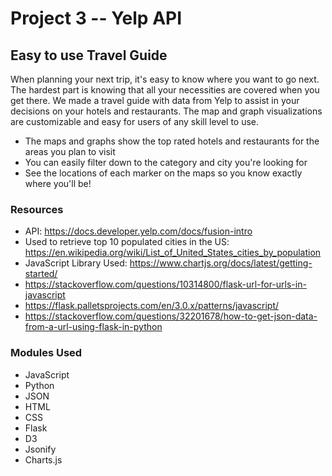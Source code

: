 # **Project 3** -- Yelp API
## Easy to use Travel Guide
When planning your next trip, it's easy to know where you want to go next. The hardest part is knowing that all your necessities are covered when you get there. We made a travel guide with data from Yelp to assist in your decisions on your hotels and restaurants. The map and graph visualizations are customizable and easy for users of any skill level to use.
- The maps and graphs show the top rated hotels and restaurants for the areas you plan to visit
- You can easily filter down to the category and city you're looking for
- See the locations of each marker on the maps so you know exactly where you'll be!

### Resources ###
- API: https://docs.developer.yelp.com/docs/fusion-intro
- Used to retrieve top 10 populated cities in the US: https://en.wikipedia.org/wiki/List_of_United_States_cities_by_population
- JavaScript Library Used: https://www.chartjs.org/docs/latest/getting-started/
- https://stackoverflow.com/questions/10314800/flask-url-for-urls-in-javascript
- https://flask.palletsprojects.com/en/3.0.x/patterns/javascript/
- https://stackoverflow.com/questions/32201678/how-to-get-json-data-from-a-url-using-flask-in-python

### Modules Used ###
- JavaScript
- Python
- JSON
- HTML
- CSS
- Flask
- D3
- Jsonify
- Charts.js